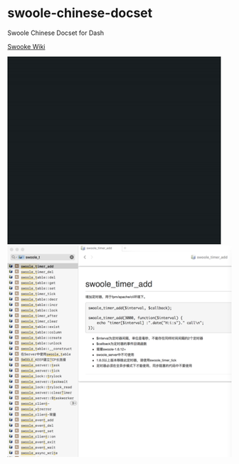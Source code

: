 # swoole-chinese-docset
Swoole Chinese Docset for Dash

[Swooke Wiki](http://wiki.swoole.com/)

![demo](https://github.com/halfstring/swoole-chinese-docset/blob/master/demo.gif)
![dash-demo](https://github.com/halfstring/swoole-chinese-docset/blob/master/dash-demo.png)
